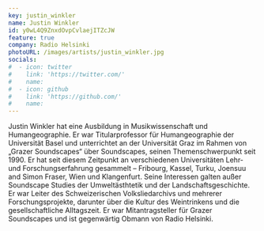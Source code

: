```yaml
---
key: justin_winkler
name: Justin Winkler
id: y0wL4Q9ZnxdOvpCvlaejITZcJW
feature: true
company: Radio Helsinki
photoURL: /images/artists/justin_winkler.jpg
socials:
#  - icon: twitter
#    link: 'https://twitter.com/'
#    name: 
#  - icon: github
#    link: 'https://github.com/'
#    name: 
---
```

Justin Winkler hat eine Ausbildung in Musikwissenschaft und Humangeographie. Er war Titularprofessor für Humangeographie der Universität Basel und unterrichtet an der Universität Graz im Rahmen von „Grazer Soundscapes“ über Soundscapes, seinen Themenschwerpunkt seit 1990. Er hat seit diesem Zeitpunkt an verschiedenen Universitäten Lehr- und Forschungserfahrung gesammelt – Fribourg, Kassel, Turku, Joensuu and Simon Fraser, Wien und Klangenfurt. Seine Interessen galten außer Soundscape Studies der Umweltästhtetik und der Landschaftsgeschichte. Er war Leiter des Schweizerischen Volksliedarchivs und mehrerer Forschungsprojekte, darunter über die Kultur des Weintrinkens und die gesellschaftliche Alltagszeit. Er war Mitantragsteller für Grazer Soundscapes und ist gegenwärtig Obmann von Radio Helsinki.
